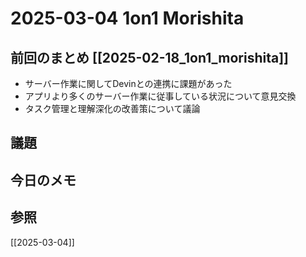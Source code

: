# 2025-03-04 1on1 Morishita

## 前回のまとめ [[2025-02-18_1on1_morishita]]

- サーバー作業に関してDevinとの連携に課題があった
- アプリより多くのサーバー作業に従事している状況について意見交換
- タスク管理と理解深化の改善策について議論

## 議題

## 今日のメモ

## 参照

[[2025-03-04]]